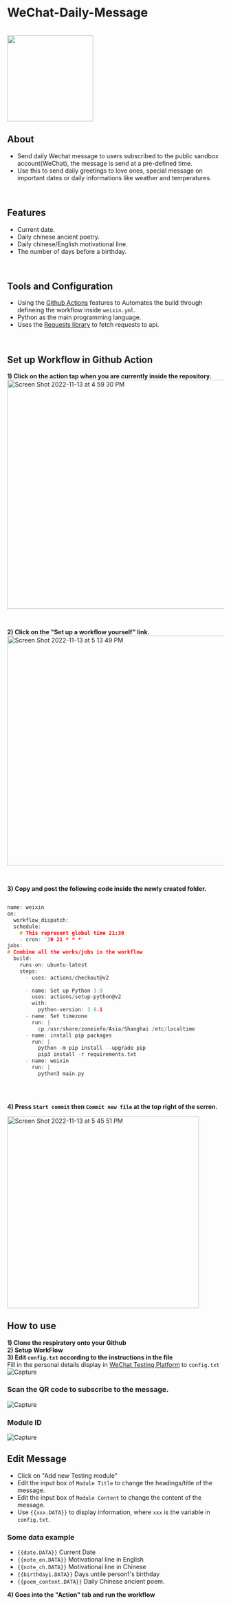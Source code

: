 # WeChat-Daily-Message

<br />

<img src="https://user-images.githubusercontent.com/102897343/201457682-2a0e9133-e4e0-4bce-b711-597de11b066f.jpg" width="200"/>

<br />

## About
- Send daily Wechat message to users subscribed to the public sandbox account(WeChat), the message is send at a pre-defined time.
- Use this to send daily greetings to love ones, special message on important dates or daily informations like weather and temperatures.

<br />

## Features
- Current date.
- Daily chinese ancient poetry.
- Daily chinese/English motivational line.
- The number of days before a birthday.


<br />

## Tools and Configuration 
- Using the [Github Actions](https://docs.github.com/en/actions) features to Automates the build through defineing the workflow inside `weixin.yml`.
- Python as the main programming language.
- Uses the [Requests library](https://realpython.com/python-requests/) to fetch requests to api.

<br /> 

## Set up Workflow in Github Action

**1) Click on the action tap when you are currently inside the repository.** <br />
<img width="533" alt="Screen Shot 2022-11-13 at 4 59 30 PM" src="https://user-images.githubusercontent.com/102897343/201505324-f7dee3a8-1dde-44f6-af69-17cab61fc1c4.png">

<br />

**2) Click on the "Set up a workflow yourself" link.** <br />
<img width="535" alt="Screen Shot 2022-11-13 at 5 13 49 PM" src="https://user-images.githubusercontent.com/102897343/201505364-41e581bd-33a4-42d2-bf62-5a5a62db1454.png">

<br />

**3) Copy and post the following code inside the newly created folder.** <br />

```C

name: weixin
on:
  workflow_dispatch:
  schedule: 
    # This represent global time 21:30
    - cron: '30 21 * * *'
jobs:
# Combine all the works/jobs in the workflow
  build:
    runs-on: ubuntu-latest 
    steps:
      - uses: actions/checkout@v2
    
      - name: Set up Python 3.9
        uses: actions/setup-python@v2
        with:
          python-version: 3.9.1
      - name: Set timezone
        run: |
          cp /usr/share/zoneinfo/Asia/Shanghai /etc/localtime
      - name: install pip packages
        run: |
          python -m pip install --upgrade pip
          pip3 install -r requirements.txt
      - name: weixin
        run: |
          python3 main.py
          
 ```
 <br />
 
**4) Press `Start commit` then `Commit new file` at the top right of the scrren.**  <br />

<img width="446" alt="Screen Shot 2022-11-13 at 5 45 51 PM" src="https://user-images.githubusercontent.com/102897343/201506443-c218bcd2-06b1-4793-a3a3-6298d1b22fc8.png">

<br />

## How to use 
**1) Clone the respiratory onto your Github**
<br />
**2) Setup WorkFlow**
<br />
**3) Edit `config.txt` according to the instructions in the file**
<br />
Fill in the personal details display in [WeChat Testing Platform](https://mp.weixin.qq.com/debug/cgi-bin/sandbox?t=sandbox/login) to `config.txt`
<br />
![Capture](https://user-images.githubusercontent.com/102897343/202341286-1ce67bc2-b820-4d69-8cb6-fbd88219cf18.PNG)
<br /> 

### Scan the QR code to subscribe to the message.
![Capture](https://user-images.githubusercontent.com/102897343/202349042-5c4a9bf4-2b89-4271-aee2-11a101f2d203.PNG)
<br />

### Module ID
![Capture](https://user-images.githubusercontent.com/102897343/202348654-35865156-cf08-4e08-b567-d3adbe3e968f.PNG)
<br />

## Edit Message
- Click on "Add new Testing module"
- Edit the input box of `Module Title` to change the headings/title of the message.
- Edit the input box of `Module Content` to change the content of the message.
- Use `{{xxx.DATA}}` to display information, where `xxx` is the variable in `config.txt`.
### Some data example 
- `{{date.DATA}}` Current Date
- `{{note_en.DATA}}` Motivational line in English
- `{{note_ch.DATA}}` Motivational line in Chinese
- `{{birthday1.DATA}}` Days untile person1's birthday
- `{{poem_content.DATA}}` Daily Chinese ancient poem.

**4) Goes into the "Action" tab and run the workflow**
<br />


